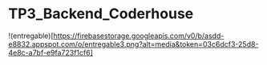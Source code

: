 # TP3_Backend_Coderhouse

!(entregable)[https://firebasestorage.googleapis.com/v0/b/asdd-e8832.appspot.com/o/entregable3.png?alt=media&token=03c6dcf3-25d8-4e8c-a7bf-e9fa723f1cf6]
